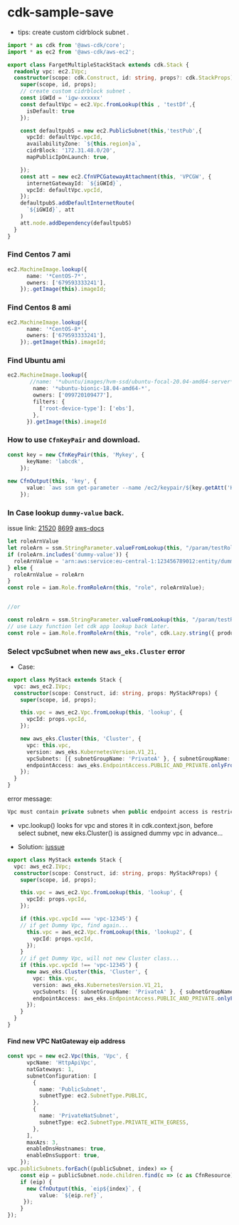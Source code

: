 # cdk-sample-save



- tips: create custom cidrblock subnet .
```typescript
import * as cdk from '@aws-cdk/core';
import * as ec2 from '@aws-cdk/aws-ec2';

export class FargetMultipleStackStack extends cdk.Stack {
  readonly vpc: ec2.IVpc;
  constructor(scope: cdk.Construct, id: string, props?: cdk.StackProps) {
    super(scope, id, props);
    // create custom cidrblock subnet .
    const iGWId = 'igw-xxxxxx'
    const defaultVpc = ec2.Vpc.fromLookup(this , 'testDf',{
      isDefault: true
    });

    const defaultpubS = new ec2.PublicSubnet(this,'testPub',{
      vpcId: defaultVpc.vpcId,
      availabilityZone: `${this.region}a`,
      cidrBlock: '172.31.48.0/20',
      mapPublicIpOnLaunch: true,

    });
    const att = new ec2.CfnVPCGatewayAttachment(this, 'VPCGW', {
      internetGatewayId: `${iGWId}`,
      vpcId: defaultVpc.vpcId,
    });
    defaultpubS.addDefaultInternetRoute(
      `${iGWId}`, att
    )
    att.node.addDependency(defaultpubS)
  }
}

```

### Find Centos 7 ami
```typescript
ec2.MachineImage.lookup({
      name: '*CentOS-7*',
      owners: ['679593333241'],
    });.getImage(this).imageId;
```
### Find Centos 8 ami
```typescript
ec2.MachineImage.lookup({
      name: '*CentOS-8*',
      owners: ['679593333241'],
    });.getImage(this).imageId;
```


### Find Ubuntu ami
```typescript
ec2.MachineImage.lookup({
       //name: '*ubuntu/images/hvm-ssd/ubuntu-focal-20.04-amd64-server*',
        name: '*ubuntu-bionic-18.04-amd64-*',
        owners: ['099720109477'],
        filters: {
          ['root-device-type']: ['ebs'],
        },
      }).getImage(this).imageId
```


### How to use `CfnKeyPair` and download.
```ts
const key = new CfnKeyPair(this, 'Mykey', {
      keyName: 'labcdk',
    });
    
new CfnOutput(this, 'key', {
      value: `aws ssm get-parameter --name /ec2/keypair/${key.getAtt('KeyPairId')} --region ${this.region} --with-decryption --query 'Parameter."Value"' --output text > ${key.keyName}.pem`,
    });
```

### In Case lookup `dummy-value` back.
issue link:
[21520](https://github.com/aws/aws-cdk/pull/21520)
[8699](https://github.com/aws/aws-cdk/issues/8699#issuecomment-976159825)
[aws-docs](https://docs.aws.amazon.com/cdk/api/v2/docs/aws-cdk-lib.aws_ssm-readme.html#lookup-existing-parameters)
```ts
let roleArnValue
let roleArn = ssm.StringParameter.valueFromLookup(this, "/param/testRoleArn");
if (roleArn.includes('dummy-value')) {
  roleArnValue = 'arn:aws:service:eu-central-1:123456789012:entity/dummy-value';
} else {
  roleArnValue = roleArn
}
const role = iam.Role.fromRoleArn(this, "role", roleArnValue);


//or

const roleArn = ssm.StringParameter.valueFromLookup(this, "/param/testRoleArn");
// use Lazy function let cdk app lookup back later.
const role = iam.Role.fromRoleArn(this, "role", cdk.Lazy.string({ produce: () => roleArn }));

```


### Select vpcSubnet when new `aws_eks.Cluster` error
- Case:
```ts
export class MyStack extends Stack {
  vpc: aws_ec2.IVpc;
  constructor(scope: Construct, id: string, props: MyStackProps) {
    super(scope, id, props);

    this.vpc = aws_ec2.Vpc.fromLookup(this, 'lookup', {
      vpcId: props.vpcId,
    });

    new aws_eks.Cluster(this, 'Cluster', {
      vpc: this.vpc,
      version: aws_eks.KubernetesVersion.V1_21,
      vpcSubnets: [{ subnetGroupName: 'PrivateA' }, { subnetGroupName: 'Public' }],
      endpointAccess: aws_eks.EndpointAccess.PUBLIC_AND_PRIVATE.onlyFrom('1.2.3.4/32'),
    });
  }
}
```
error message:
```ts
Vpc must contain private subnets when public endpoint access is restricted
```
- vpc.lookup() looks for vpc and stores it in cdk.context.json, before select subnet, new eks.Cluster() is assigned dummy vpc in advance...


- Solution: [iussue](https://github.com/aws/aws-cdk/issues/19425)
```ts
export class MyStack extends Stack {
  vpc: aws_ec2.IVpc;
  constructor(scope: Construct, id: string, props: MyStackProps) {
    super(scope, id, props);

    this.vpc = aws_ec2.Vpc.fromLookup(this, 'lookup', {
      vpcId: props.vpcId,
    });

    if (this.vpc.vpcId === 'vpc-12345') {
    // if get Dummy Vpc, find again...
      this.vpc = aws_ec2.Vpc.fromLookup(this, 'lookup2', {
        vpcId: props.vpcId,
      });
    }
    // if get Dummy Vpc, will not new Cluster class...
    if (this.vpc.vpcId !== 'vpc-12345') {
      new aws_eks.Cluster(this, 'Cluster', {
        vpc: this.vpc,
        version: aws_eks.KubernetesVersion.V1_21,
        vpcSubnets: [{ subnetGroupName: 'PrivateA' }, { subnetGroupName: 'Public' }],
        endpointAccess: aws_eks.EndpointAccess.PUBLIC_AND_PRIVATE.onlyFrom('1.2.3.4/32'),
      });
    }
  }
}
```

#### Find new VPC NatGateway eip address 
```ts
const vpc = new ec2.Vpc(this, 'Vpc', {
      vpcName: 'HttpApiVpc',
      natGateways: 1,
      subnetConfiguration: [
        {
          name: 'PublicSubnet',
          subnetType: ec2.SubnetType.PUBLIC,
        },
        {
          name: 'PrivateNatSubnet',
          subnetType: ec2.SubnetType.PRIVATE_WITH_EGRESS,
        },
      ],
      maxAzs: 3,
      enableDnsHostnames: true,
      enableDnsSupport: true,
    });
vpc.publicSubnets.forEach((publicSubnet, index) => {
    const eip = publicSubnet.node.children.find(c => (c as CfnResource).cfnResourceType === 'AWS::EC2::EIP') as ec2.CfnEIP;
    if (eip) {
      new CfnOutput(this, `eip${index}`, {
          value: `${eip.ref}`,
     });
    }
});
```
